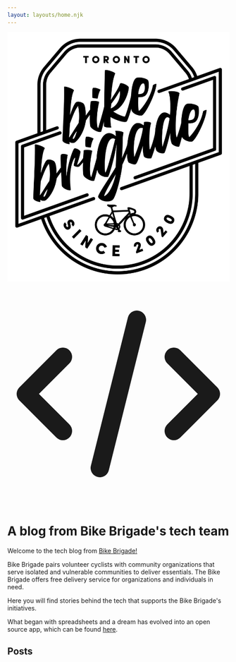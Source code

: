 ```yaml
---
layout: layouts/home.njk
---
```


<div class="illo-container">
  <img src="public/assets/bikebrigade_logo.png" class="illustration" alt="Bike Brigade's logo">
  <svg xmlns="http://www.w3.org/2000/svg" class="illustration" fill="none" viewBox="0 0 24 24" stroke="currentColor">
    <path stroke-linecap="round" stroke-linejoin="round" stroke-width="2" d="M10 20l4-16m4 4l4 4-4 4M6 16l-4-4 4-4" />
  </svg>
</div>

# A blog from Bike Brigade's tech team

Welcome to the tech blog from <a href="https://www.bikebrigade.ca/" target="_blank">Bike Brigade!</a>

Bike Brigade pairs volunteer cyclists with community organizations that serve isolated and vulnerable communities to deliver essentials. The Bike Brigade offers free delivery service for organizations and individuals in need.

Here you will find stories behind the tech that supports the Bike Brigade's initiatives.

What began with spreadsheets and a dream has evolved into an open source app, which can be found [here](https://github.com/bikebrigade/dispatch).

## Posts
